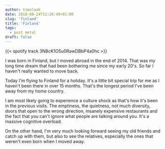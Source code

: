 ```yaml
---
author: timolaak
date: 2018-08-24T11:26:49+01:00
slug: 'finland'
title: 'Finland'
tags:
  - post metal
draft: false
---
```


{{< spotify track 3N8cK1O5u0RawDBbP4a0hc >}}

I was born in Finland, but I moved abroad in the end of 2014. That was my long
time dream that had been bothering me since my early 20's. So far I haven't
really wanted to move back.

Today I'm flying to Finland for a holiday. It's a little bit special trip for me
as I haven't been there in over 15 months. That's the longest period I've been
away from my home country.

I am most likely going to experience a culture shock as that's how it's been
in the previous visits. The emptiness, the quietness, not much diversity,
doors that open to the wrong direction, insanely expensive restaurants and
the fact that you can't ignore what people are talking around you. It's a massive
cognitive overload.

On the other hand, I'm very much looking forward seeing my old friends
and catch up with them, but also to see the relatives, especially the ones
that weren't even born when I moved away.
